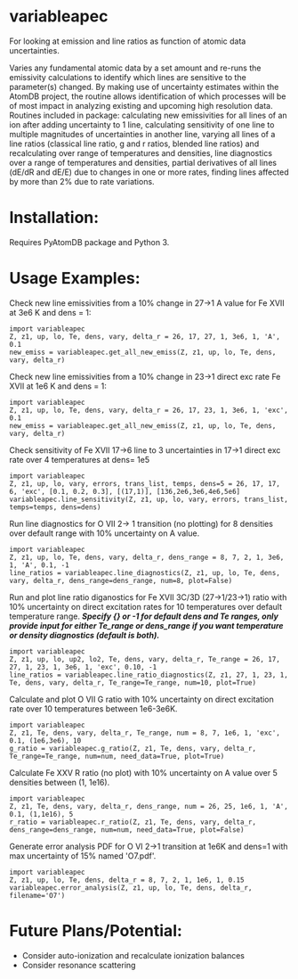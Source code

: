 # variableapec
For looking at emission and line ratios as function of atomic data uncertainties.

Varies any fundamental atomic data by a set amount and re-runs the emissivity calculations to identify which lines are sensitive to the parameter(s) changed. By making use of uncertainty estimates within the AtomDB project, the routine allows identification of which processes will be of most impact in analyzing existing and upcoming high resolution data. Routines included in package: calculating new emissivities for all lines of an ion after adding uncertainty to 1 line, calculating sensitivity of one line to multiple magnitudes of uncertainties in another line, varying all lines of a line ratios (classical line ratio, g and r ratios, blended line ratios) and recalculating over range of temperatures and densities, line diagnostics over a range of temperatures and densities, partial derivatives of all lines (dE/dR and dE/E) due to changes in one or more rates, finding lines affected by more than 2% due to rate variations. 

Installation:
============
Requires PyAtomDB package and Python 3.


Usage Examples:
==============
Check new line emissivities from a 10% change in 27->1 A value for Fe XVII at 3e6 K and dens = 1:

	import variableapec
	Z, z1, up, lo, Te, dens, vary, delta_r = 26, 17, 27, 1, 3e6, 1, 'A', 0.1
	new_emiss = variableapec.get_all_new_emiss(Z, z1, up, lo, Te, dens, vary, delta_r)

Check new line emissivities from a 10% change in 23->1 direct exc rate Fe XVII at 1e6 K and dens = 1:

	import variableapec
	Z, z1, up, lo, Te, dens, vary, delta_r = 26, 17, 23, 1, 3e6, 1, 'exc', 0.1
	new_emiss = variableapec.get_all_new_emiss(Z, z1, up, lo, Te, dens, vary, delta_r)

Check sensitivity of Fe XVII 17->6 line to 3 uncertainties in 17->1 direct exc rate over 4 temperatures at dens= 1e5
	
	import variableapec
	Z, z1, up, lo, vary, errors, trans_list, temps, dens=5 = 26, 17, 17, 6, 'exc', [0.1, 0.2, 0.3], [(17,1)], [136,2e6,3e6,4e6,5e6]
	variableapec.line_sensitivity(Z, z1, up, lo, vary, errors, trans_list, temps=temps, dens=dens)
	
Run line diagnostics for O VII 2-> 1 transition (no plotting) for 8 densities over default range with 10% uncertainty on A value. 
	
	import variableapec
	Z, z1, up, lo, Te, dens, vary, delta_r, dens_range = 8, 7, 2, 1, 3e6, 1, 'A', 0.1, -1
	line_ratios = variableapec.line_diagnostics(Z, z1, up, lo, Te, dens, vary, delta_r, dens_range=dens_range, num=8, plot=False)

Run and plot line ratio diganostics for Fe XVII 3C/3D (27->1/23->1) ratio with 10% uncertainty on direct excitation rates for 10 temperatures over default temperature range. ***Specify {} or -1 for default dens and Te ranges, only provide input for either Te_range or dens_range if you want temperature or density diagnostics (default is both).***

	import variableapec
	Z, z1, up, lo, up2, lo2, Te, dens, vary, delta_r, Te_range = 26, 17, 27, 1, 23, 1, 3e6, 1, 'exc', 0.10, -1
	line_ratios = variableapec.line_ratio_diagnostics(Z, z1, 27, 1, 23, 1, Te, dens, vary, delta_r, Te_range=Te_range, num=10, plot=True)
	
Calculate and plot O VII G ratio with 10% uncertainty on direct excitation rate over 10 temperatures between 1e6-3e6K.
	
	import variableapec
	Z, z1, Te, dens, vary, delta_r, Te_range, num = 8, 7, 1e6, 1, 'exc', 0.1, (1e6,3e6), 10
	g_ratio = variableapec.g_ratio(Z, z1, Te, dens, vary, delta_r, Te_range=Te_range, num=num, need_data=True, plot=True)
	
Calculate Fe XXV R ratio (no plot) with 10% uncertainty on A value over 5 densities between (1, 1e16).
	
	import variableapec
	Z, z1, Te, dens, vary, delta_r, dens_range, num = 26, 25, 1e6, 1, 'A', 0.1, (1,1e16), 5
	r_ratio = variableapec.r_ratio(Z, z1, Te, dens, vary, delta_r, dens_range=dens_range, num=num, need_data=True, plot=False)

Generate error analysis PDF for O VI 2->1 transition at 1e6K and dens=1 with max uncertainty of 15% named 'O7.pdf'.

	import variableapec
	Z, z1, up, lo, Te, dens, delta_r = 8, 7, 2, 1, 1e6, 1, 0.15
	variableapec.error_analysis(Z, z1, up, lo, Te, dens, delta_r, filename='O7')
	
Future Plans/Potential:
=================
- Consider auto-ionization and recalculate ionization balances
- Consider resonance scattering
